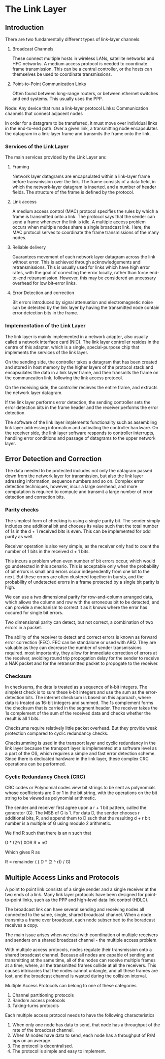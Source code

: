 # The Link Layer

## Introduction

There are two fundamentally different types of link-layer channels

1. Broadcast Channels 
    
    These connect multiple hosts in wireless LANs, satellite networks and HFC networks. A medium access protocol is needed to coordinate frame transmission. This can be a central controller, or the hosts can themselves be used to coordinate transmissions.

2. Point-to-Point Communication Links

    Often found between long-range routers, or between ethernet switches and end systems. This usually uses the PPP.


Node: Any device that runs a link-layer protocol
Links: Communication channels that connect adjacent nodes

In order for a datagram to be transferred, it must move over individual links in the end-to-end path.
Over a given link, a transmitting node encapsulates the datagram in a link-layer frame and transmits the frame onto the link.

### Services of the Link Layer

The main services provided by the Link Layer are:

1. Framing

    Network layer datagrams are encapsulated within a link-layer frame before transmission over the link. The frame consists of a data field, in which the network-layer datagram is inserted, and a number of header fields. The structure of the frame is defined by the protocol.

2. Link access

    A medium access control (MAC) protocol specifies the rules by which a frame is transmitted onto a link. The protocol says that the sender can send a frame whenever the link is idle. A multiple access problem occurs when multiple nodes share a single broadcast link. Here, the MAC protocol serves to coordinate the frame transmissions of the many nodes.

3. Reliable delivery

    Guarantees movement of each network layer datagram across the link without error. This is achieved through acknowledgements and retransmissions. This is usually used for links which have high error rates, with the goal of correcting the error locally, rather than force end-to-end retransmission. However, this may be considered an uncessary overhead for low bit-error links.

4. Error Detection and correction
   
    Bit errors introduced by signal attenuation and electromagnetic noise can be detected by the link layer by having the transmitted node contain error detection bits in the frame.

### Implementation of the Link Layer

The link layer is mainly implemented in a network adapter, also usually called a network interface card (NIC). 
The link layer controller resides in the centre of this adapter, which is a single, special-purpose chip that implements the services of the link layer.

On the sending side, the controller takes a datagram that has been created and stored in host memory by the higher layers of the protocol stack and encapsulates the data in a link layer frame, and then transmits the frame on the communcation link, following the link access protocol.

On the receiving side, the controller recieves the entire frame, and extracts the network layer datagram.

If the link layer performs error detection, the sending controller sets the error detection bits in the frame header and the receiver performs the error detection.

The software of the link layer implements functionality such as assembling link layer addressing information and activating the controller hardware. On the receiver side, the link layer software responds to controller interrupts, handling error conditions and passage of datagrams to the upper network layer.

## Error Detection and Correction

The data needed to be protected includes not only the datagram passed down from the network layer for transmission, but also the link layer adressing information, sequence numbers and so on. 
Complex error detection techniques, however, incur a large overhead, and more computation is required to compute and transmit a large number of error detection and correction bits.

### Parity checks

The simplest form of checking is using a single parity bit. The sender simply includes one additional bit and chooses its value such that the total number of 1s in the d + 1 received bits is even. This can be implemented for odd parity as well.

Receiver operation is also very simple, as the receiver only had to count the number of 1 bits in the received d + 1 bits. 

This incurs a problem when even number of bit errors occur, which would go undetected in this scenario. This is acceptable only when the probability of bit errors is small and errors occur independently from one bit to the next. But these errors are often clustered together in bursts, and the probability of undetected erorrs in a frame protected by a single bit parity is high.

We can use a two dimensional parity for row-and-column arranged data, which allows the column and row with the erroneous bit to be detected, and can provide a mechanism to correct it as it knows where the error has occured for single bit errors.

Two dimensional parity can detect, but not correct, a combination of two errors in a packet. 

The ability of the receiver to detect and correct errors is known as forward error correction (FEC). FEC can be standalone or used with ARQ. They are valuable as they can decrease the number of sender transmissions required. most importantly, they allow for immediate correction of errors at the receiver, avoiding round trip propogation delay for the sender to receive a NAK packet and for the retransmitted packet to propogate to the receiver.

### Checksum

In checksums, the data is treated as a sequence of k-bit integers. The simplest check is to sum these k-bit integers and use the sum as the error-detection bits. The internet checksum is based on this approach, where data is treated as 16-bit integers and summed. The 1s complement forms the checksum that is carried in the segment header. The receiver takes the 1s complement of the sum of the received data and checks whether the result is all 1 bits.

Checksums require relatively little packet overhead. But they provide weak protection compared to cyclic redundancy checks.

Checksumming is used in the transport layer and cyclic redundancy in the link layer because the transport layer is implemented at a software level as a part of the OS, which requires a simple and fast error detection scheme. Since there is dedicated hardware in the link layer, these complex CRC operations can be performed.

### Cyclic Redundancy Check (CRC)

CRC codes or Polynomial codes view bit strings to be sent as polynomials whose coefficients are 0 or 1 in the bit string, with the operations on the bit string to be viewed as polynomial arithmetic.

The sender and receiver first agree upon a r + 1 bit pattern, called the generator (G). The MSB of G is 1. For data D, the sender chooses r additional bits, R, and append them to D such that the resulting d + r bit number is a multiple of G using modulo 2 arithmetic. 

We find R such that there is an n such that

D * (2^r) XOR R = nG

Which gives R as

R = remainder ( ( D * (2 ^ r)) / G)

## Multiple Access Links and Protocols

A point to point link consists of a single sender and a single receiver at the two ends of a link. Many link layer protocols have been designed for point-to-point links, such as the PPP and high-level data link control (HDLC). 

The broadcast link can have several sending and receiving nodes all connected to the same, single, shared broadcast channel. When a node transmits a frame over broadcast, each node subscribed to the boradcast receives a copy.

The main issue arises when we deal with coordination of multiple receivers and senders on a shared broadcast channel - the multiple access problem. 

With multiple access protocols, nodes regulate their transmission onto a shared broadcast channel. Because all nodes are capable of sending and transmitting at the same time, all of the nodes can receive multiple frames at a time, where, all the transmitted frames collide at all the receivers. This causes intricacies that the nodes cannot untangle, and all these frames are lost, and the broadcast channel is wasted during the collision interval. 

Multiple Access Protocols can belong to one of these categories
1. Channel partitioning protocols
2. Random access protocols
3. Taking-turns protocols

Each multiple access protocol needs to have the following characteristics
1. When only one node has data to send, that node has a throughput of the rate of the broadcast channel.
2. When M nodes have data to send, each node has a throughput of R/M bps on an average.
3. The protocol is decentralised.
4. The protocol is simple and easy to implement.

